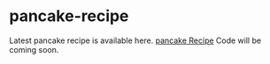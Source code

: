 # pancake-recipe
Latest pancake recipe is available here. <a href="https://metavideos.com/video/66739729/jaffa-cake-pancake-recipe">pancake Recipe</a>
Code will be coming soon.
